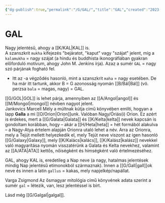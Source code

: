 ```yaml
---
{"dg-publish":true,"permalink":"/G/GAL/","title":"GAL","created":"2023-11-12T04:04","updated":"2025-05-03T11:05"}
---
```



# GAL

Nagy jelentésű, ahogy a [[K/KAL\|KAL]] is.  
A szanszkrit `mukha` kifejezés "bejáratot, "kaput" vagy "szájat" jelent, míg a `kalamukha` = nagy szájat (a hindu és buddhista ikonográfiában gyakran előforduló motívum, ahogy John M. Jenkins írja). Azaz a sumér `GAL` = nagy szó párjának fogható fel.  
- Itt az -a végződés hasonló, mint a szanszkrit `maha` = nagy esetében.
De ha már itt tartunk, akkor B = G azonosság nyomán [[B/Bál\|Bál]] (vö. perzsa `bala` = magas, nagy) = GAL.

[[G/GOL\|GOL]] is lehet párja, amennyiben az [[A/Angol\|angol]] és [[M/Mongol\|mongol]] névben nagyot jelent.  
Jankovics Marcell Mély a múltnak kútja című könyvében említi, hogyan a lapp **Galla** a mi [[O/Orion\|Orion]]unk. Valóban Nagy/Óriás(i) Orion. Ez azért is érdekes, mert a [[G/Galata\|Galata]] és [[K/Kelta\|kelta]] nevek kapcsán is gondoltam korábban, hogy – akár a [[H/Heta\|heta]] = hét formából alakulva – a Nagy-Atya értelem alapján Orionra utaló lehet a név. Arra az Orionra, mely a Tejút mellett helyezkedik el, mely Tejút neve viszont az igen hasonló [[G/Galaxy\|Galaxy]], mely [[K/Kalács\|kalács]], [[K/Kalász\|kalász]] nevekkel való magyarítása nyomán visszatérünk a Galata és Kelta nevekhez, valamint az [[A/ATA\|ATA]] kettős, nőiségként és hímségként való értelmezéséhez.  

GAL, ahogy KAL is, eredetileg a Nap neve (a nagy, hatalmas jelentések mindig Nap jelentésű etimonokból származnak). Innen a [[G/Gall\|gall]]ok neve és innen a latin `gallus` = kakas, mely napjelkép/napállat.  

Varga Zsigmond Az ősmagyar mitológia című könyvének adata szerint a sumér `gal` = létezik, van, lesz jelentéssel is bírt.  

Lásd még [[G/Galgal\|galgal]].  